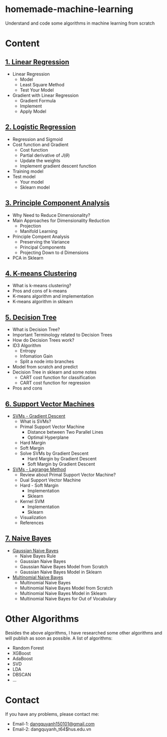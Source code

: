 # homemade-machine-learning
Understand and code some algorithms in machine learning from scratch

# Content
## [1. Linear Regression](https://github.com/QuyAnh2005/homemade-machine-learning/tree/main/Linear%20Regression)
- Linear Regression
  - Model
  - Least Square Method
  - Test Your Model
- Gradient with Linear Regression
  - Gradient Formula
  - Implement
  - Apply Model
  
## [2. Logistic Regression](https://github.com/QuyAnh2005/homemade-machine-learning/blob/main/2%20-%20Logistic%20Regression)
- Regression and Sigmoid
- Cost function and Gradient
  - Cost function
  - Partial derivative of $J(\theta)$
  - Update the weights
  - Implement gradient descent function
- Training model
- Test model
  - Your model
  - Sklearn model
  
## [3. Principle Component Analysis](https://github.com/QuyAnh2005/homemade-machine-learning/tree/main/3%20-%20Principle%20Component%20Analysis)
- Why Need to Reduce Dimensionality?
- Main Approaches for Dimensionality Reduction
  - Projection
  - Manifold Learning
- Principle Compent Analysis
  - Preserving the Variance
  - Principal Components
  - Projecting Down to d Dimensions
- PCA in Sklearn

## [4. K-means Clustering](https://github.com/QuyAnh2005/homemade-machine-learning/blob/ec749a151c4fe399141f203f699ff3260f31902d/4%20-%20K-means)
- What is k-means clustering?
- Pros and cons of k-means
- K-means algorithm and implementation
- K-means algorithm in sklearn

## [5. Decision Tree](https://github.com/QuyAnh2005/homemade-machine-learning/blob/ec749a151c4fe399141f203f699ff3260f31902d/5%20-%20Decision%20Tree)
- What is Decision Tree?
- Important Terminology related to Decision Trees
- How do Decision Trees work?
- ID3 Algorithm
  - Entropy
  - Infomation Gain
  - Split a node into branches
- Model from scratch and predict
- Decision Tree in sklearn and some notes
  - CART cost function for classification
  - CART cost function for regression
- Pros and cons

## [6. Support Vector Machines](https://github.com/QuyAnh2005/homemade-machine-learning/tree/ec749a151c4fe399141f203f699ff3260f31902d/6%20-%20Support%20Vector%20Machine)
- [SVMs - Gradient Descent](https://github.com/QuyAnh2005/homemade-machine-learning/blob/main/6%20-%20Support%20Vector%20Machine/SVMs%20-%20Part%201%20-%20Gradient%20Descent.ipynb)
  - What is SVMs?
  - Primal Support Vector Machine
    - Distance between Two Parallel Lines
    - Optimal Hyperplane
  - Hard Margin
  - Soft Margin
  - Solve SVMs by Gradient Descent
    - Hard Margin by Gradient Descent
    - Soft Margin by Gradient Descent
- [SVMs - Lagrange Method](https://github.com/QuyAnh2005/homemade-machine-learning/blob/main/6%20-%20Support%20Vector%20Machine/SVMs%20-%20Part%202%20-%20Lagrange%20Method.ipynb)
  - Review about Primal Support Vector Machine?
  - Dual Support Vector Machine
  - Hard - Soft Margin
    - Implementation
    - Sklearn
  - Kernel SVM
    - Implementation
    - Sklearn
  - Visualization
  - References

  
## [7. Naive Bayes](https://github.com/QuyAnh2005/homemade-machine-learning/tree/ec749a151c4fe399141f203f699ff3260f31902d/7%20-%20Naive%20Bayes)
- [Gaussian Naive Bayes](https://github.com/QuyAnh2005/homemade-machine-learning/blob/ec749a151c4fe399141f203f699ff3260f31902d/7%20-%20Naive%20Bayes/Gaussian%20Naive%20Bayes.ipynb)
  - Naive Bayes Rule
  - Gaussian Naive Bayes
  - Gaussian Naive Bayes Model from Scratch
  - Gaussian Naive Bayes Model in Sklearn
- [Multinomial Naive Bayes](https://github.com/QuyAnh2005/homemade-machine-learning/blob/ec749a151c4fe399141f203f699ff3260f31902d/7%20-%20Naive%20Bayes/Multinomial%20Naives%20Nayes.ipynb)
  - Multinomial Naive Bayes
  - Multinomial Naive Bayes Model from Scratch
  - Multinomial Naive Bayes Model in Sklearn
  - Multinomial Naive Bayes for Out of Vocabulary

# Other Algorithms
Besides the above algorithms, I have researched some other algorithms and will publish as soon as possible. A list of algorithms:
- Random Forest
- XGBoost
- AdaBoost
- SVD
- LDA
- DBSCAN
- ...

# Contact
If you have any problems, please contact me:
- Email-1: dangquyanh150101@gmail.com
- Email-2: dangquyanh_t64$hus.edu.vn
